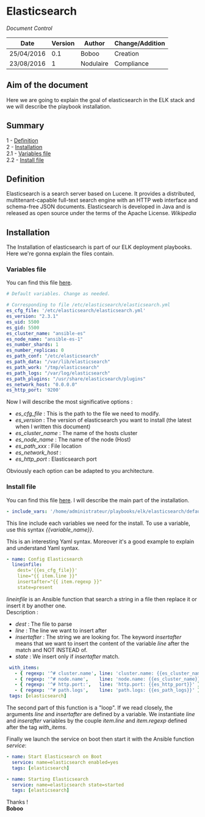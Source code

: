 # Elasticsearch


*Document Control*    

|  Date | Version  | Author  | Change/Addition  |
|---|---|---|---|
| 25/04/2016  | 0.1 | Boboo  |  Creation  |
| 23/08/2016  | 1 | Nodulaire  |  Compliance  |


## Aim of the document

Here we are going to explain the goal of elasticsearch in the ELK stack and we will describe the playbook installation.

## Summary
1 - [Definition](#Definition)  
2 - [Installation](#Installation)  
2.1 - [Variables file](#variables-file)  
2.2 - [Install file](#install-file)

## Definition

Elasticsearch is a search server based on Lucene. It provides a distributed, multitenant-capable full-text search engine with an HTTP web interface and schema-free JSON documents. Elasticsearch is developed in Java and is released as open source under the terms of the Apache License. *Wikipedia*

## Installation

The Installation of elasticsearch is part of our ELK deployment playbooks. Here we're gonna explain the files contain.

### Variables file

You can find this file [here](../Playbooks/elk/elasticsearch/defaults/elasticsearch_options.yml).
```yml
# Default variables. Change as needed.

# Corresponding to file /etc/elasticsearch/elasticsearch.yml
es_cfg_file: '/etc/elasticsearch/elasticsearch.yml'
es_version: "2.3.1"
es_uid: 5500
es_gid: 5500
es_cluster_name: "ansible-es"
es_node_name: "ansible-es-1"
es_number_shards: 1
es_number_replicas: 0
es_path_conf: "/etc/elasticsearch"
es_path_data: "/var/lib/elasticsearch"
es_path_work: "/tmp/elasticsearch"
es_path_logs: "/var/log/elasticsearch"
es_path_plugins: "/usr/share/elasticsearch/plugins"
es_network_host: "0.0.0.0"
es_http_port: '9200'
```

Now I will describe the most significative options :  
* *es_cfg_file* : This is the path to the file we need to modify.  
* *es_version* : The version of elasticsearch you want to install (the latest when I written this document)
* *es_cluster_name* : The name of the hosts cluster
* *es_node_name* : The name of the node (Host)
* *es_path_xxx* : File location
* *es_network_host* :
* *es_http_port* : Elasticsearch port

Obviously each option can be adapted to you architecture.

### Install file

You can find this file [here](../Playbooks/elk/elasticsearch/tasks/install_elasticsearch.yml). I will describe the main part of the installation.

```yml
- include_vars: '/home/administrateur/playbooks/elk/elasticsearch/defaults/elasticsearch_options.yml'
```

This line include each variables we need for the install. To use a variable, use this syntax *{{variable_name}}*.  

This is an interesting Yaml syntax. Moreover it's a good example to explain and understand Yaml syntax.  

```yml
- name: Config Elasticsearch
  lineinfile:
    dest='{{es_cfg_file}}'
    line="{{ item.line }}"
    insertafter="{{ item.regexp }}"
    state=present
  ```


*lineinfile* is an Ansible function that search a string in a file then replace it or insert it by another one.  
Description :
  * *dest* : The file to parse
  * *line* : The line we want to insert after
  * *insertafter* : The string we are looking for. The keyword *insertafter* means that we want to insert the content of the variable *line* after the match and NOT INSTEAD of.
  * *state* : We insert only if *insertafter* match.

```yml
 with_items:
   - { regexp: '^# cluster.name', line: 'cluster.name: {{es_cluster_name}}' }
   - { regexp: '^# node.name',    line: 'node.name: {{es_cluster_name}}' }
   - { regexp: '^# http.port:',   line: 'http.port: {{es_http_port}}' }
   - { regexp: '^# path.logs',    line: 'path.logs: {{es_path_logs}}' }
 tags: [elasticsearch]
```
The second part of this function is a "loop". If we read closely, the arguments *line* and *insertafter* are defined by a variable. We instantiate *line* and *inserafter* variables by the couple *item.line* and *item.regexp* defined after the tag *with_items*.

Finally we launch the service on boot then start it with the Ansible function *service*:
```yml
- name: Start Elasticsearch on Boot
  service: name=elasticsearch enabled=yes
  tags: [elasticsearch]

- name: Starting Elasticsearch
  service: name=elasticsearch state=started
  tags: [elasticsearch]
  ```

  Thanks !  
  **Boboo**
